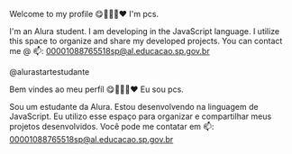 Welcome to my profile 😋💙💜💚❤️
I'm pcs.

I'm an Alura student.
I am developing in the JavaScript language.
I utilize this space to organize and share my developed projects.
You can contact me @ 📫:
00001088765518sp@al.educacao.sp.gov.br

@alurastartestudante

Bem vindes ao meu perfíl 😋💙💜💚❤️
Eu sou pcs.

Sou um estudante da Alura.
Estou desenvolvendo na linguagem de JavaScript.
Eu utilizo esse espaço para organizar e compartilhar meus projetos desenvolvidos.
Você pode me contatar em 📫:
00001088765518sp@al.educacao.sp.gov.br
